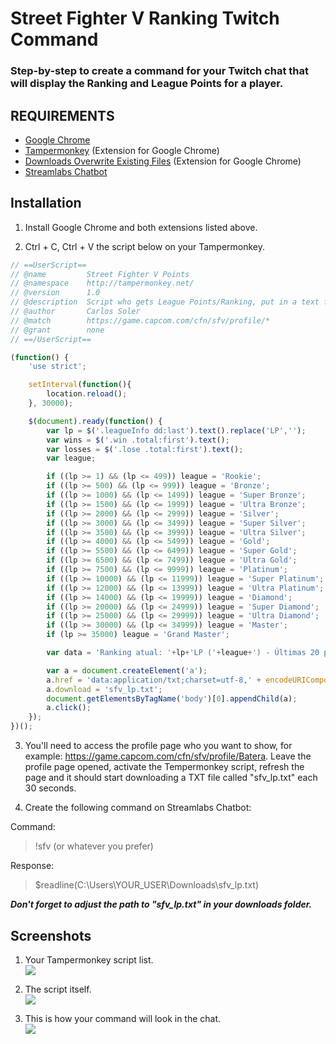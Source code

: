 # Street Fighter V Ranking Twitch Command
### Step-by-step to create a command for your Twitch chat that will display the Ranking and League Points for a player.

## REQUIREMENTS

* [Google Chrome](https://www.google.com.br/chrome/)
* [Tampermonkey](http://tampermonkey.net/) (Extension for Google Chrome)
* [Downloads Overwrite Existing Files](https://chrome.google.com/webstore/detail/downloads-overwrite-exist/fkomnceojfhfkgjgcijfahmgeljomcfk) (Extension for Google Chrome)
* [Streamlabs Chatbot](https://streamlabs.com/chatbot)

## Installation

1. Install Google Chrome and both extensions listed above.

2. Ctrl + C, Ctrl + V the script below on your Tampermonkey.

````javascript
// ==UserScript==
// @name         Street Fighter V Points
// @namespace    http://tampermonkey.net/
// @version      1.0
// @description  Script who gets League Points/Ranking, put in a text file and download.
// @author       Carlos Soler
// @match        https://game.capcom.com/cfn/sfv/profile/*
// @grant        none
// ==/UserScript==

(function() {
    'use strict';

    setInterval(function(){
        location.reload();
    }, 30000);

    $(document).ready(function() {
        var lp = $('.leagueInfo dd:last').text().replace('LP','');
        var wins = $('.win .total:first').text();
        var losses = $('.lose .total:first').text();
        var league;

        if ((lp >= 1) && (lp <= 499)) league = 'Rookie';
        if ((lp >= 500) && (lp <= 999)) league = 'Bronze';
        if ((lp >= 1000) && (lp <= 1499)) league = 'Super Bronze';
        if ((lp >= 1500) && (lp <= 1999)) league = 'Ultra Bronze';
        if ((lp >= 2000) && (lp <= 2999)) league = 'Silver';
        if ((lp >= 3000) && (lp <= 3499)) league = 'Super Silver';
        if ((lp >= 3500) && (lp <= 3999)) league = 'Ultra Silver';
        if ((lp >= 4000) && (lp <= 5499)) league = 'Gold';
        if ((lp >= 5500) && (lp <= 6499)) league = 'Super Gold';
        if ((lp >= 6500) && (lp <= 7499)) league = 'Ultra Gold';
        if ((lp >= 7500) && (lp <= 9999)) league = 'Platinum';
        if ((lp >= 10000) && (lp <= 11999)) league = 'Super Platinum';
        if ((lp >= 12000) && (lp <= 13999)) league = 'Ultra Platinum';
        if ((lp >= 14000) && (lp <= 19999)) league = 'Diamond';
        if ((lp >= 20000) && (lp <= 24999)) league = 'Super Diamond';
        if ((lp >= 25000) && (lp <= 29999)) league = 'Ultra Diamond';
        if ((lp >= 30000) && (lp <= 34999)) league = 'Master';
        if (lp >= 35000) league = 'Grand Master';

        var data = 'Ranking atual: '+lp+'LP ('+league+') - Últimas 20 partidas: '+wins+' vitórias / '+losses+' derrotas';

        var a = document.createElement('a');
        a.href = 'data:application/txt;charset=utf-8,' + encodeURIComponent(data);
        a.download = 'sfv_lp.txt';
        document.getElementsByTagName('body')[0].appendChild(a);
        a.click();
    });
})();
````

3. You'll need to access the profile page who you want to show, for example: https://game.capcom.com/cfn/sfv/profile/Batera. Leave the profile page opened, activate the Tempermonkey script, refresh the page and it should start downloading a TXT file called "sfv_lp.txt" each 30 seconds.

4. Create the following command on Streamlabs Chatbot:

Command:
>!sfv (or whatever you prefer)

Response:
>$readline(C:\Users\YOUR_USER\Downloads\sfv_lp.txt)

<strong><i>Don't forget to adjust the path to "sfv_lp.txt" in your downloads folder.</i></strong>

## Screenshots
1. Your Tampermonkey script list.   
![](https://i.gyazo.com/3ccbdbd164fbcbbae85ecdc492936be8.png)   

2. The script itself.   
![](https://i.gyazo.com/a7d97ad6c14c4bae146eabc7c78d032c.png)   

3. This is how your command will look in the chat.   
![](https://i.gyazo.com/6b8bc9ad1f02fc1854124181ed427c85.png)   
